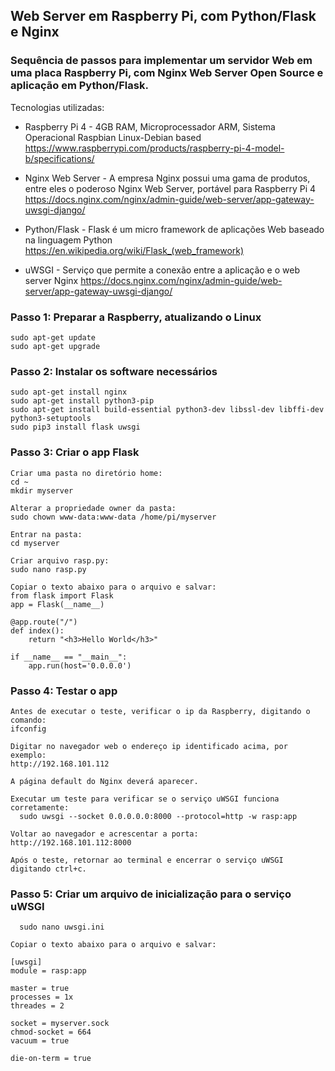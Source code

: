 ## Web Server em Raspberry Pi, com Python/Flask e Nginx

### Sequência de passos para implementar um servidor Web em uma placa Raspberry Pi, com Nginx Web Server Open Source e aplicação em Python/Flask.

Tecnologias utilizadas:

- Raspberry Pi 4 - 4GB RAM, Microprocessador ARM, Sistema Operacional Raspbian Linux-Debian based
    https://www.raspberrypi.com/products/raspberry-pi-4-model-b/specifications/
    
- Nginx Web Server - A empresa Nginx possui uma gama de produtos, entre eles o poderoso Nginx Web Server, portável para Raspberry Pi 4
    https://docs.nginx.com/nginx/admin-guide/web-server/app-gateway-uwsgi-django/
    
- Python/Flask - Flask é um micro framework de aplicações Web baseado na linguagem Python
    https://en.wikipedia.org/wiki/Flask_(web_framework)
    
- uWSGI - Serviço que permite a conexão entre a aplicação e o web server Nginx
    https://docs.nginx.com/nginx/admin-guide/web-server/app-gateway-uwsgi-django/

### Passo 1: Preparar a Raspberry, atualizando o Linux
	sudo apt-get update 
	sudo apt-get upgrade
  
### Passo 2: Instalar os software necessários
	sudo apt-get install nginx
	sudo apt-get install python3-pip
	sudo apt-get install build-essential python3-dev libssl-dev libffi-dev python3-setuptools
	sudo pip3 install flask uwsgi

### Passo 3: Criar o app Flask
	Criar uma pasta no diretório home:
	cd ~
	mkdir myserver
  
	Alterar a propriedade owner da pasta:
	sudo chown www-data:www-data /home/pi/myserver
  
	Entrar na pasta:
	cd myserver

	Criar arquivo rasp.py:
	sudo nano rasp.py

	Copiar o texto abaixo para o arquivo e salvar:
	from flask import Flask
 	app = Flask(__name__)

 	@app.route("/")
	def index():
	    return "<h3>Hello World</h3>"

	if __name__ == "__main__":
	    app.run(host='0.0.0.0')

  ### Passo 4: Testar o app
    Antes de executar o teste, verificar o ip da Raspberry, digitando o comando:
    ifconfig
    
    Digitar no navegador web o endereço ip identificado acima, por exemplo:
    http://192.168.101.112
    
    A página default do Nginx deverá aparecer.
    
    Executar um teste para verificar se o serviço uWSGI funciona corretamente:
      sudo uwsgi --socket 0.0.0.0.0:8000 --protocol=http -w rasp:app
    
    Voltar ao navegador e acrescentar a porta:
    http://192.168.101.112:8000
     
    Após o teste, retornar ao terminal e encerrar o serviço uWSGI digitando ctrl+c.
    
  ### Passo 5: Criar um arquivo de inicialização para o serviço uWSGI
      sudo nano uwsgi.ini
    
    Copiar o texto abaixo para o arquivo e salvar:
    	
	[uwsgi]
	module = rasp:app

	master = true
	processes = 1x
	threades = 2

	socket = myserver.sock
	chmod-socket = 664
	vacuum = true
	
	die-on-term = true


    
    
